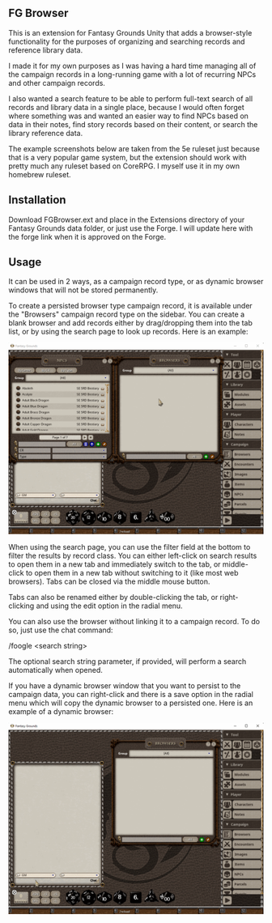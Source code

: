 ## FG Browser

This is an extension for Fantasy Grounds Unity that adds a browser-style functionality for the purposes of organizing 
and searching records and reference library data. 

I made it for my own purposes as I was having a hard time managing all of the campaign records in a long-running game 
with a lot of recurring NPCs and other campaign records. 

I also wanted a search feature to be able to perform full-text search of all records and library data in a single place, 
because I would often forget where something was and wanted an easier way to find NPCs based on data in their notes, 
find story records based on their content, or search the library reference data.

The example screenshots below are taken from the 5e ruleset just because that is a very popular game system, 
but the extension should work with pretty much any ruleset based on CoreRPG. I myself use it in my own homebrew ruleset.

## Installation 
Download FGBrowser.ext and place in the Extensions directory of your Fantasy Grounds data folder, or just use the Forge.
I will update here with the forge link when it is approved on the Forge.

## Usage

It can be used in 2 ways, as a campaign record type, or as dynamic browser windows that will not be stored permanently.

To create a persisted browser type campaign record, it is available under the "Browsers" campaign record type on the sidebar. 
You can create a blank browser and add records either by drag/dropping them into the tab list, or by using the search page 
to look up records. Here is an example:

![](doc/5e_manual_example.gif)

When using the search page, you can use the filter field at the bottom to filter the results by record class. You can either 
left-click on search results to open them in a new tab and immediately switch to the tab, or middle-click to open them in 
a new tab without switching to it (like most web browsers). Tabs can be closed via the middle mouse button.

Tabs can also be renamed either by double-clicking the tab, or right-clicking and using the edit option in the radial menu.

You can also use the browser without linking it to a campaign record. To do so, just use the chat command:

/foogle &lt;search string&gt;

The optional search string parameter, if provided, will perform a search automatically when opened.

If you have a dynamic browser window that you want to persist to the campaign data, you can right-click and there is a 
save option in the radial menu which will copy the dynamic browser to a persisted one. Here is an example of a dynamic 
browser:

![](doc/5e_usage_example.gif)
